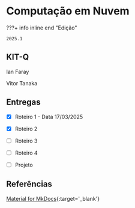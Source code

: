 # Computação em Nuvem


???+ info inline end "Edição"

    2025.1


## KIT-Q

Ian Faray 

Vitor Tanaka


## Entregas

- [x] Roteiro 1 - Data 17/03/2025
- [x] Roteiro 2
- [ ] Roteiro 3
- [ ] Roteiro 4
- [ ] Projeto


## Referências

[Material for MkDocs](https://squidfunk.github.io/mkdocs-material/reference/){:target='_blank'}